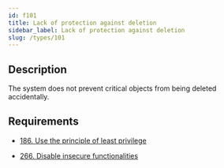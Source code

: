 ```yaml
---
id: f101
title: Lack of protection against deletion
sidebar_label: Lack of protection against deletion
slug: /types/101
---
```


## Description

The system does not prevent critical objects
from being deleted accidentally.

## Requirements

- [186. Use the principle of least privilege](/criteria/system/186)

- [266. Disable insecure functionalities](/criteria/architecture/266)
